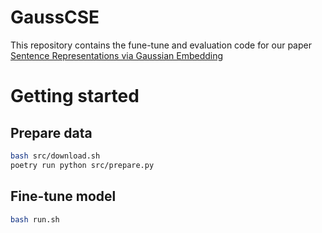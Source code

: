 # GaussCSE
This repository contains the fune-tune and evaluation code for our paper [Sentence Representations via Gaussian Embedding](https://aclanthology.org/2024.eacl-short.36/)

# Getting started

## Prepare data

```bash
bash src/download.sh
poetry run python src/prepare.py
```

## Fine-tune model

```bash
bash run.sh
```

